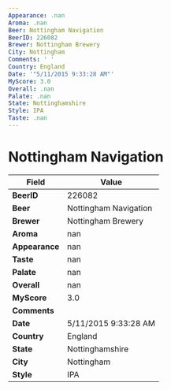 ```yaml
---
Appearance: .nan
Aroma: .nan
Beer: Nottingham Navigation
BeerID: 226082
Brewer: Nottingham Brewery
City: Nottingham
Comments: ' '
Country: England
Date: '"5/11/2015 9:33:28 AM"'
MyScore: 3.0
Overall: .nan
Palate: .nan
State: Nottinghamshire
Style: IPA
Taste: .nan
---
```


# Nottingham Navigation

| Field         | Value |
|---------------|-------|
| **BeerID** | 226082 |
| **Beer** | Nottingham Navigation |
| **Brewer** | Nottingham Brewery |
| **Aroma** | nan |
| **Appearance** | nan |
| **Taste** | nan |
| **Palate** | nan |
| **Overall** | nan |
| **MyScore** | 3.0 |
| **Comments** |   |
| **Date** | 5/11/2015 9:33:28 AM |
| **Country** | England |
| **State** | Nottinghamshire |
| **City** | Nottingham |
| **Style** | IPA |
